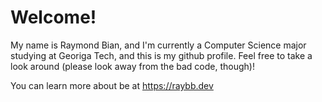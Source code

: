 # Welcome!
My name is Raymond Bian, and I'm currently a Computer Science major studying at Georiga Tech, and this is my github profile. Feel free to take a look around (please look away from the bad code, though)!

You can learn more about be at https://raybb.dev
<!---
raybbian/raybbian is a ✨ special ✨ repository because its `README.md` (this file) appears on your GitHub profile.
You can click the Preview link to take a look at your changes.
--->
